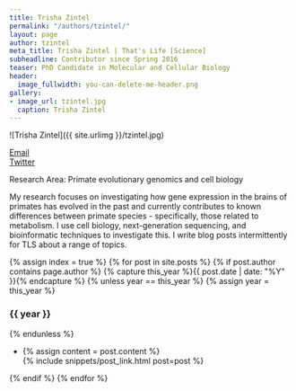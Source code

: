 ```yaml
---
title: Trisha Zintel
permalink: "/authors/tzintel/"
layout: page
author: tzintel
meta_title: Trisha Zintel | That's Life [Science]
subheadline: Contributor since Spring 2016
teaser: PhD Candidate in Molecular and Cellular Biology
header:
  image_fullwidth: you-can-delete-me-header.png
gallery:
- image_url: tzintel.jpg
  caption: Trisha Zintel
---
```


![Trisha Zintel]({{ site.urlimg }}/tzintel.jpg)<br>

[Email](mailto:tzintel@umass.edu)<br>
[Twitter](https://twitter.com/TrishaMZintel)<br>

Research Area: Primate evolutionary genomics and cell biology

My research focuses on investigating how gene expression in the brains of primates has evolved in the past and currently contributes to known differences between primate species - specifically, those related to metabolism. I use cell biology, next-generation sequencing, and bioinformatic techniques to investigate this. I write blog posts intermittently for TLS about a range of topics. 

{% assign index = true %}
{% for post in site.posts %}
{% if post.author contains page.author %}
{% capture this_year %}{{ post.date | date: "%Y" }}{% endcapture %}
{% unless year == this_year %}
{% assign year = this_year %}
<h3>{{ year }}</h3>
{% endunless %}
<ul style="list-style-type:disc">
 <li> 
 {% assign content = post.content %} 
 <article>
 {% include snippets/post_link.html post=post %}
 </article>
 </li>
</ul>
{% endif %}
{% endfor %}
